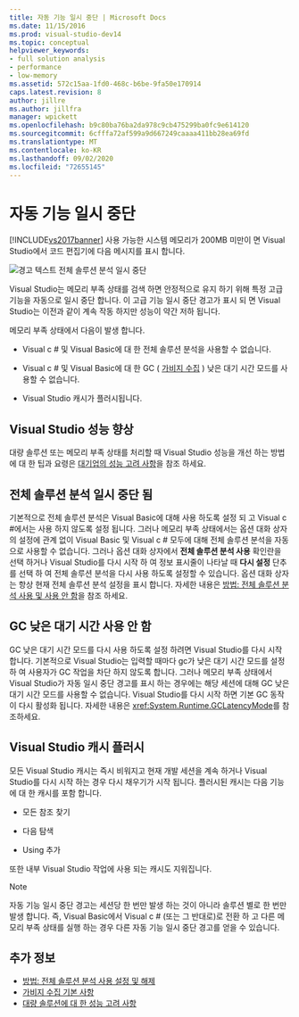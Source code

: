 ```yaml
---
title: 자동 기능 일시 중단 | Microsoft Docs
ms.date: 11/15/2016
ms.prod: visual-studio-dev14
ms.topic: conceptual
helpviewer_keywords:
- full solution analysis
- performance
- low-memory
ms.assetid: 572c15aa-1fd0-468c-b6be-9fa50e170914
caps.latest.revision: 8
author: jillre
ms.author: jillfra
manager: wpickett
ms.openlocfilehash: b9c80ba76ba2da978c9cb475299ba0fc9e614120
ms.sourcegitcommit: 6cfffa72af599a9d667249caaaa411bb28ea69fd
ms.translationtype: MT
ms.contentlocale: ko-KR
ms.lasthandoff: 09/02/2020
ms.locfileid: "72655145"
---
```

# <a name="automatic-feature-suspension"></a>자동 기능 일시 중단
[!INCLUDE[vs2017banner](../includes/vs2017banner.md)]
사용 가능한 시스템 메모리가 200MB 미만이 면 Visual Studio에서 코드 편집기에 다음 메시지를 표시 합니다.

 ![경고 텍스트 전체 솔루션 분석 일시 중단](../code-quality/media/fsa-alert.png "FSA_Alert")

 Visual Studio는 메모리 부족 상태를 검색 하면 안정적으로 유지 하기 위해 특정 고급 기능을 자동으로 일시 중단 합니다. 이 고급 기능 일시 중단 경고가 표시 되 면 Visual Studio는 이전과 같이 계속 작동 하지만 성능이 약간 저하 됩니다.

 메모리 부족 상태에서 다음이 발생 합니다.

- Visual c # 및 Visual Basic에 대 한 전체 솔루션 분석을 사용할 수 없습니다.

- Visual c # 및 Visual Basic에 대 한 GC ( [가비지 수집](https://msdn.microsoft.com/library/22b6cb97-0c80-4eeb-a2cf-5ed7655e37f9) ) 낮은 대기 시간 모드를 사용할 수 없습니다.

- Visual Studio 캐시가 플러시됩니다.

## <a name="improve-visual-studio-performance"></a>Visual Studio 성능 향상
 대량 솔루션 또는 메모리 부족 상태를 처리할 때 Visual Studio 성능을 개선 하는 방법에 대 한 팁과 요령은 [대기업의 성능 고려 사항](https://github.com/dotnet/roslyn/wiki/Performance-considerations-for-large-solutions)을 참조 하세요.

## <a name="full-solution-analysis-suspended"></a>전체 솔루션 분석 일시 중단 됨
 기본적으로 전체 솔루션 분석은 Visual Basic에 대해 사용 하도록 설정 되 고 Visual c #에서는 사용 하지 않도록 설정 됩니다. 그러나 메모리 부족 상태에서는 옵션 대화 상자의 설정에 관계 없이 Visual Basic 및 Visual c # 모두에 대해 전체 솔루션 분석을 자동으로 사용할 수 없습니다. 그러나 옵션 대화 상자에서 **전체 솔루션 분석 사용** 확인란을 선택 하거나 Visual Studio를 다시 시작 하 여 정보 표시줄이 나타날 때 **다시 설정** 단추를 선택 하 여 전체 솔루션 분석을 다시 사용 하도록 설정할 수 있습니다. 옵션 대화 상자는 항상 현재 전체 솔루션 분석 설정을 표시 합니다. 자세한 내용은 [방법: 전체 솔루션 분석 사용 및 사용 안 함](../code-quality/how-to-enable-and-disable-full-solution-analysis-for-managed-code.md)을 참조 하세요.

## <a name="gc-low-latency-disabled"></a>GC 낮은 대기 시간 사용 안 함
 GC 낮은 대기 시간 모드를 다시 사용 하도록 설정 하려면 Visual Studio를 다시 시작 합니다.  기본적으로 Visual Studio는 입력할 때마다 gc가 낮은 대기 시간 모드를 설정 하 여 사용자가 GC 작업을 차단 하지 않도록 합니다. 그러나 메모리 부족 상태에서 Visual Studio가 자동 일시 중단 경고를 표시 하는 경우에는 해당 세션에 대해 GC 낮은 대기 시간 모드를 사용할 수 없습니다. Visual Studio를 다시 시작 하면 기본 GC 동작이 다시 활성화 됩니다. 자세한 내용은 <xref:System.Runtime.GCLatencyMode>를 참조하세요.

## <a name="visual-studio-caches-flushed"></a>Visual Studio 캐시 플러시

모든 Visual Studio 캐시는 즉시 비워지고 현재 개발 세션을 계속 하거나 Visual Studio를 다시 시작 하는 경우 다시 채우기가 시작 됩니다. 플러시된 캐시는 다음 기능에 대 한 캐시를 포함 합니다.

- 모든 참조 찾기

- 다음 탐색

- Using 추가

또한 내부 Visual Studio 작업에 사용 되는 캐시도 지워집니다.

> [!NOTE]
> 자동 기능 일시 중단 경고는 세션당 한 번만 발생 하는 것이 아니라 솔루션 별로 한 번만 발생 합니다. 즉, Visual Basic에서 Visual c # (또는 그 반대로)로 전환 하 고 다른 메모리 부족 상태를 실행 하는 경우 다른 자동 기능 일시 중단 경고를 얻을 수 있습니다.

## <a name="see-also"></a>추가 정보

- [방법: 전체 솔루션 분석 사용 설정 및 해제](../code-quality/how-to-enable-and-disable-full-solution-analysis-for-managed-code.md)
- [가비지 수집 기본 사항](https://msdn.microsoft.com/library/67c5a20d-1be1-4ea7-8a9a-92b0b08658d2)
- [대량 솔루션에 대 한 성능 고려 사항](https://github.com/dotnet/roslyn/wiki/Performance-considerations-for-large-solutions)